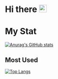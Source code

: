 <h1>
  Hi there
  <img src="https://em-content.zobj.net/source/microsoft-teams/363/waving-hand_1f44b.png" width=25 />
</h1>

# My Stat
[![Anurag's GitHub stats](https://github-readme-stats.vercel.app/api?username=found-cake)](#)

## Most Used
[![Top Langs](https://github-readme-stats.vercel.app/api/top-langs/?username=found-cake)](#)
